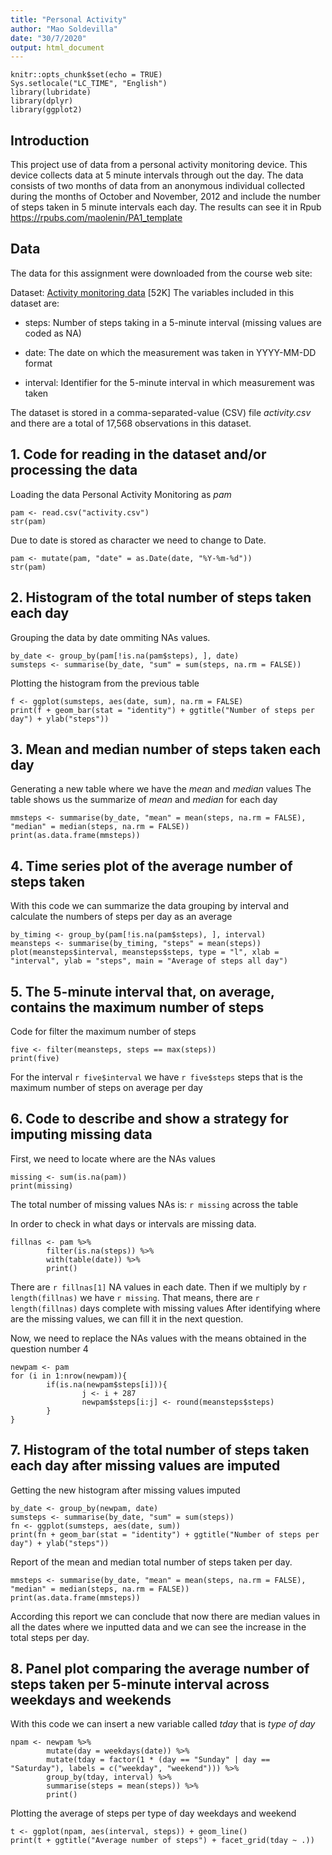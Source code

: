 ```yaml
---
title: "Personal Activity"
author: "Mao Soldevilla"
date: "30/7/2020"
output: html_document
---
```


```{r setup, include=FALSE}
knitr::opts_chunk$set(echo = TRUE)
Sys.setlocale("LC_TIME", "English")
library(lubridate)
library(dplyr)
library(ggplot2)
```

## Introduction

This project use of data from a personal activity monitoring device. This device collects data at 5 minute intervals through out the day. The data consists of two months of data from an anonymous individual collected during the months of October and November, 2012 and include the number of steps taken in 5 minute intervals each day.
The results can see it in Rpub https://rpubs.com/maolenin/PA1_template

## Data

The data for this assignment were downloaded from the course web site:

Dataset: [Activity monitoring data](https://d396qusza40orc.cloudfront.net/repdata%2Fdata%2Factivity.zip) [52K]
The variables included in this dataset are:

* steps: Number of steps taking in a 5-minute interval (missing values are coded as NA)

* date: The date on which the measurement was taken in YYYY-MM-DD format

* interval: Identifier for the 5-minute interval in which measurement was taken

The dataset is stored in a comma-separated-value (CSV) file *activity.csv* and there are a total of 17,568 observations in this dataset.

## 1. Code for reading in the dataset and/or processing the data
Loading the data Personal Activity Monitoring as *pam*
```{r}
pam <- read.csv("activity.csv")
str(pam)
```

Due to date is stored as character we need to change to Date.
```{r}
pam <- mutate(pam, "date" = as.Date(date, "%Y-%m-%d"))
str(pam)
```

## 2. Histogram of the total number of steps taken each day
Grouping the data by date ommiting NAs values.
```{r}
by_date <- group_by(pam[!is.na(pam$steps), ], date)
sumsteps <- summarise(by_date, "sum" = sum(steps, na.rm = FALSE))
```

Plotting the histogram from the previous table
```{r}
f <- ggplot(sumsteps, aes(date, sum), na.rm = FALSE)
print(f + geom_bar(stat = "identity") + ggtitle("Number of steps per day") + ylab("steps"))
```

## 3. Mean and median number of steps taken each day

Generating a new table where we have the *mean* and *median* values
The table shows us the summarize of *mean* and *median* for each day
```{r}
mmsteps <- summarise(by_date, "mean" = mean(steps, na.rm = FALSE), "median" = median(steps, na.rm = FALSE))
print(as.data.frame(mmsteps))
```

## 4. Time series plot of the average number of steps taken

With this code we can summarize the data grouping by interval and calculate the numbers of steps per day as an average 
```{r}
by_timing <- group_by(pam[!is.na(pam$steps), ], interval)
meansteps <- summarise(by_timing, "steps" = mean(steps))
plot(meansteps$interval, meansteps$steps, type = "l", xlab = "interval", ylab = "steps", main = "Average of steps all day")
```

## 5. The 5-minute interval that, on average, contains the maximum number of steps
Code for filter the maximum number of steps
```{r}
five <- filter(meansteps, steps == max(steps))
print(five)
```
For the interval `r five$interval` we have `r five$steps` steps that is the maximum number of steps on average per day

## 6. Code to describe and show a strategy for imputing missing data
First, we need to locate where are the NAs values
```{r}
missing <- sum(is.na(pam))
print(missing)
```
The total number of missing values NAs is: `r missing` across the table

In order to check in what days or intervals are missing data.
```{r}
fillnas <- pam %>%
        filter(is.na(steps)) %>%
        with(table(date)) %>%
        print()
```

There are `r fillnas[1]` NA values in each date. Then if we multiply by `r length(fillnas)` we have `r missing`.
That means, there are `r length(fillnas)` days complete with missing values
After identifying where are the missing values, we can fill it in the next question.

Now, we need to replace the NAs values with the means obtained in the question number 4
```{r}
newpam <- pam
for (i in 1:nrow(newpam)){
        if(is.na(newpam$steps[i])){
                j <- i + 287
                newpam$steps[i:j] <- round(meansteps$steps)
        }
}
```

## 7. Histogram of the total number of steps taken each day after missing values are imputed
Getting the new histogram after missing values imputed
```{r}
by_date <- group_by(newpam, date)
sumsteps <- summarise(by_date, "sum" = sum(steps))
fn <- ggplot(sumsteps, aes(date, sum))
print(fn + geom_bar(stat = "identity") + ggtitle("Number of steps per day") + ylab("steps"))
```

Report of the mean and median total number of steps taken per day.
```{r}
mmsteps <- summarise(by_date, "mean" = mean(steps, na.rm = FALSE), "median" = median(steps, na.rm = FALSE))
print(as.data.frame(mmsteps))
```

According this report we can conclude that now there are median values in all the dates where we inputted data and we can see the increase in the total steps per day.


## 8. Panel plot comparing the average number of steps taken per 5-minute interval across weekdays and weekends

With this code we can insert a new variable called *tday* that is  *type of day*
```{r}
npam <- newpam %>%
        mutate(day = weekdays(date)) %>%
        mutate(tday = factor(1 * (day == "Sunday" | day == "Saturday"), labels = c("weekday", "weekend"))) %>%
        group_by(tday, interval) %>%
        summarise(steps = mean(steps)) %>% 
        print()
```

Plotting the average of steps per type of day weekdays and weekend
```{r}
t <- ggplot(npam, aes(interval, steps)) + geom_line()
print(t + ggtitle("Average number of steps") + facet_grid(tday ~ .))
```

